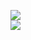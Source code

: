 [![](https://img.shields.io/badge/Made%20With-Github%20Spray-lightgrey.svg?style=for-the-badge&logo=github)](https://github.com/Annihil/github-spray#27141)  
[![](https://i.imgur.com/2DrTn0Z.gif)](https://github.com/Annihil/github-spray)
